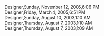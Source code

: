 ﻿Designer,Sunday, November 12, 2006,6:06 PM  Designer,Friday, March 4, 2005,6:51 PM  Designer,Sunday, August 10, 2003,1:10 AM  Designer,Thursday, August 7, 2003,1:10 AM  Designer,Thursday, August 7, 2003,1:09 AM